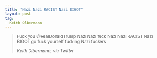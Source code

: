 ```yaml
---
title: "Nazi Nazi RACIST Nazi BIGOT"
layout: post
tag:
- Keith Olbermann
---
```


> Fuck you @RealDonaldTrump Nazi Nazi fuck Nazi Nazi RACIST Nazi BIGOT go fuck yourself fucking Nazi fuckers
>
> <cite>Keith Olbermann, via Twitter</cite>
